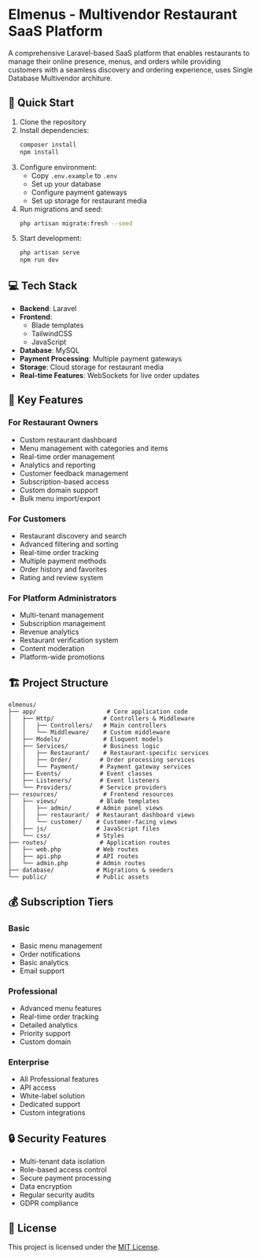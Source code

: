# Elmenus - Multivendor Restaurant SaaS Platform

A comprehensive Laravel-based SaaS platform that enables restaurants to manage their online presence, menus, and orders while providing customers with a seamless discovery and ordering experience, uses Single Database Multivendor architure.

## 🚀 Quick Start

1. Clone the repository
2. Install dependencies:
   ```bash
   composer install
   npm install
   ```
3. Configure environment:
   - Copy `.env.example` to `.env`
   - Set up your database
   - Configure payment gateways
   - Set up storage for restaurant media
4. Run migrations and seed:
   ```bash
   php artisan migrate:fresh --seed
   ```
5. Start development:
   ```bash
   php artisan serve
   npm run dev
   ```

## 💻 Tech Stack

- **Backend**: Laravel
- **Frontend**: 
  - Blade templates
  - TailwindCSS
  - JavaScript
- **Database**: MySQL
- **Payment Processing**: Multiple payment gateways
- **Storage**: Cloud storage for restaurant media
- **Real-time Features**: WebSockets for live order updates

## 🔑 Key Features

### For Restaurant Owners
- Custom restaurant dashboard
- Menu management with categories and items
- Real-time order management
- Analytics and reporting
- Customer feedback management
- Subscription-based access
- Custom domain support
- Bulk menu import/export

### For Customers
- Restaurant discovery and search
- Advanced filtering and sorting
- Real-time order tracking
- Multiple payment methods
- Order history and favorites
- Rating and review system

### For Platform Administrators
- Multi-tenant management
- Subscription management
- Revenue analytics
- Restaurant verification system
- Content moderation
- Platform-wide promotions

## 🏗 Project Structure

```
elmenus/
├── app/                    # Core application code
│   ├── Http/              # Controllers & Middleware
│   │   ├── Controllers/   # Main controllers
│   │   └── Middleware/    # Custom middleware
│   ├── Models/            # Eloquent models
│   ├── Services/          # Business logic
│   │   ├── Restaurant/    # Restaurant-specific services
│   │   ├── Order/        # Order processing services
│   │   └── Payment/      # Payment gateway services
│   ├── Events/           # Event classes
│   ├── Listeners/        # Event listeners
│   └── Providers/        # Service providers
├── resources/             # Frontend resources
│   ├── views/            # Blade templates
│   │   ├── admin/       # Admin panel views
│   │   ├── restaurant/  # Restaurant dashboard views
│   │   └── customer/    # Customer-facing views
│   ├── js/              # JavaScript files
│   └── css/             # Styles
├── routes/               # Application routes
│   ├── web.php          # Web routes
│   ├── api.php          # API routes
│   └── admin.php        # Admin routes
├── database/            # Migrations & seeders
└── public/              # Public assets
```

## 💰 Subscription Tiers

### Basic
- Basic menu management
- Order notifications
- Basic analytics
- Email support

### Professional
- Advanced menu features
- Real-time order tracking
- Detailed analytics
- Priority support
- Custom domain

### Enterprise
- All Professional features
- API access
- White-label solution
- Dedicated support
- Custom integrations

## 🔒 Security Features

- Multi-tenant data isolation
- Role-based access control
- Secure payment processing
- Data encryption
- Regular security audits
- GDPR compliance

## 📄 License

This project is licensed under the [MIT License](LICENSE).
